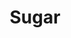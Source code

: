 ---
title: "Sugar"
description: "Some sugar for data science"
tags:
  - Data
weight: 15
type: project
---